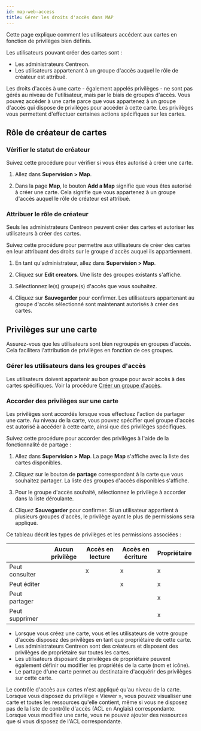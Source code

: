 ```yaml
---
id: map-web-access
title: Gérer les droits d'accès dans MAP
---
```


Cette page explique comment les utilisateurs accédent aux cartes en fonction de privilèges bien définis.

Les utilisateurs pouvant créer des cartes sont :

- Les administrateurs Centreon.
- Les utilisateurs appartenant à un groupe d'accès auquel le rôle de créateur est attribué.

Les droits d'accès à une carte - également appelés privilèges - ne sont pas gérés au niveau de l'utilisateur, mais par le biais de groupes d'accès. Vous pouvez accéder à une carte parce que vous appartenez à un groupe d'accès qui dispose de privilèges pour accéder à cette carte. Les privilèges vous permettent d'effectuer certaines actions spécifiques sur les cartes.

## Rôle de créateur de cartes
 
### Vérifier le statut de créateur

Suivez cette procédure pour vérifier si vous êtes autorisé à créer une carte.

1. Allez dans **Supervision > Map**.

2. Dans la page **Map**, le bouton **Add a Map** signifie que vous êtes autorisé à créer une carte. Cela signifie que vous appartenez à un groupe d'accès auquel le rôle de créateur est attribué.

### Attribuer le rôle de créateur
 
Seuls les administrateurs Centreon peuvent créer des cartes et autoriser les utilisateurs à créer des cartes.

Suivez cette procédure pour permettre aux utilisateurs de créer des cartes en leur attribuant des droits sur le groupe d'accès auquel ils appartiennent.

1. En tant qu'administrateur, allez dans **Supervision > Map**.

2. Cliquez sur **Edit creators**.
Une liste des groupes existants s'affiche.

3. Sélectionnez le(s) groupe(s) d'accès que vous souhaitez.

4. Cliquez sur **Sauvegarder** pour confirmer.
Les utilisateurs appartenant au groupe d'accès sélectionné sont maintenant autorisés à créer des cartes.
 
## Privilèges sur une carte

Assurez-vous que les utilisateurs sont bien regroupés en groupes d'accès. Cela facilitera l'attribution de privilèges en fonction de ces groupes.

### Gérer les utilisateurs dans les groupes d'accès

Les utilisateurs doivent appartenir au bon groupe pour avoir accès à des cartes spécifiques. Voir la procédure [Créer un groupe d'accès](../administration/access-control-lists.md#créer-un-groupe-daccès).

### Accorder des privilèges sur une carte

Les privilèges sont accordés lorsque vous effectuez l'action de partager une carte. Au niveau de la carte, vous pouvez spécifier quel groupe d'accès est autorisé à accéder à cette carte, ainsi que des privilèges spécifiques.

Suivez cette procédure pour accorder des privilèges à l'aide de la fonctionnalité de partage :

1. Allez dans **Supervision > Map**.
La page **Map** s'affiche avec la liste des cartes disponibles.

2. Cliquez sur le bouton de **partage** correspondant à la carte que vous souhaitez partager.
La liste des groupes d'accès disponibles s'affiche.

3. Pour le groupe d'accès souhaité, sélectionnez le privilège à accorder dans la liste déroulante.

4. Cliquez **Sauvegarder** pour confirmer.
Si un utilisateur appartient à plusieurs groupes d'accès, le privilège ayant le plus de permissions sera appliqué.

Ce tableau décrit les types de privilèges et les permissions associées :

|            | Aucun privilège | Accès en lecture | Accès en écriture | Propriétaire |
|------------|------|--------|--------|-------|
| Peut consulter    |      |   x    |    x   |   x   | 
| Peut éditer   |      |        |    x   |   x   |
| Peut partager  |      |        |        |   x   |
| Peut supprimer |      |        |        |   x   |

- Lorsque vous créez une carte, vous et les utilisateurs de votre groupe d'accès disposez des privilèges en tant que propriétaire de cette carte.
- Les administrateurs Centreon sont des créateurs et disposent des privilèges de propriétaire sur toutes les cartes.
- Les utilisateurs disposant de privilèges de propriétaire peuvent également définir ou modifier les propriétés de la carte (nom et icône).
- Le partage d'une carte permet au destinataire d'acquérir des privilèges sur cette carte.

Le contrôle d'accès aux cartes n'est appliqué qu'au niveau de la carte. Lorsque vous disposez du privilège « Viewer », vous pouvez visualiser une carte et toutes les ressources qu'elle contient, même si vous ne disposez pas de la liste de contrôle d'accès (ACL en Anglais) correspondante. Lorsque vous modifiez une carte, vous ne pouvez ajouter des ressources que si vous disposez de l'ACL correspondante.
